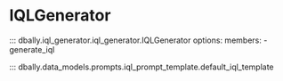 # IQLGenerator

::: dbally.iql_generator.iql_generator.IQLGenerator
    options:
        members:
        - generate_iql

::: dbally.data_models.prompts.iql_prompt_template.default_iql_template
